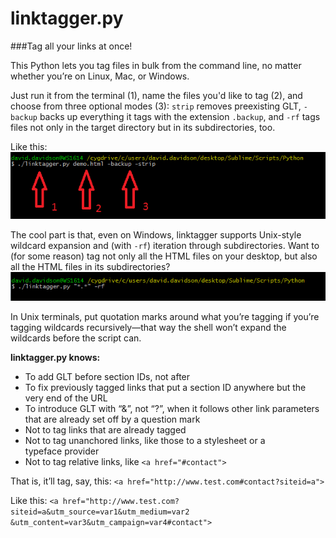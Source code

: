 linktagger.py
=============

###Tag all your links at once!

This Python lets you tag files in bulk from the command line, no matter whether you&rsquo;re on Linux, Mac, or Windows. 

Just run it from the terminal (1), name the files you'd like to tag (2), and choose from three optional modes (3): `strip` removes preexisting GLT, `-backup` backs up everything it tags with the extension `.backup`, and `-rf` tags files not only in the target directory but in its subdirectories, too.

Like this:
![First screenshot](screenshots/1.png)

The cool part is that, even on Windows, linktagger supports Unix-style wildcard expansion and (with `-rf`) iteration through subdirectories. Want to (for some reason) tag not only all the HTML files on your desktop, but also all the HTML files in its subdirectories?
![First screenshot](screenshots/2.png)

In Unix terminals, put quotation marks around what you&rsquo;re tagging if you&rsquo;re tagging wildcards recursively&mdash;that way the shell won&rsquo;t expand the wildcards before the script can.

<strong>linktagger.py knows:</strong>
* To add GLT before section IDs, not after
* To fix previously tagged links that put a section ID anywhere but the very end of the&nbsp;URL
* To introduce GLT with &ldquo;&&rdquo;, not &ldquo;?&rdquo;, when it follows other link parameters that are already set off by a question&nbsp;mark
* Not to tag links that are already tagged
* Not to tag unanchored links, like those to a stylesheet or a typeface&nbsp;provider
* Not to tag relative links, like `<a href="#contact">`

That is, it&rsquo;ll tag, say, this: 
`<a href="http://www.test.com#contact?siteid=a">`

Like this: 
`<a href="http://www.test.com?siteid=a&utm_source=var1&utm_medium=var2`
`&utm_content=var3&utm_campaign=var4#contact">`